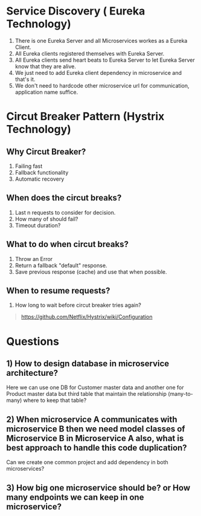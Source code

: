 # Service Discovery ( Eureka Technology)
1. There is one Eureka Server and all Microservices workes as a Eureka Client.
1. All Eureka clients registered themselves with Eureka Server.
1. All Eureka clients send heart beats to Eureka Server to let Eureka Server know that they are alive.
1. We just need to add Eureka client dependency in microservice and that's it.
1. We don't need to hardcode other microservice url for communication, application name suffice.

# Circut Breaker Pattern (Hystrix Technology)

## Why Circut Breaker?
1. Failing fast
1. Fallback functionality
1. Automatic recovery

## When does the circut breaks?
1. Last n requests to consider for decision.
1. How many of should fail?
1. Timeout duration?

## What to do when circut breaks?
1. Throw an Error
1. Return a fallback "default" response.
1. Save previous response (cache) and use that when possible.

## When to resume requests?
1. How long to wait before circut breaker tries again?

> https://github.com/Netflix/Hystrix/wiki/Configuration

# Questions

## 1) How to design database in microservice architecture?
Here we can use one DB for Customer master data and another one for Product master data but third table that maintain the relationship (many-to-many) where to keep that table?

## 2) When microservice A communicates with microservice B then we need model classes of Microservice B in Microservice A also, what is best approach to handle this code duplication?
Can we create one common project and add dependency in both microservices?

## 3) How big one microservice should be? or How many endpoints we can keep in one microservice?

